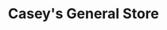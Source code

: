 ---
title: "Casey's General Store"
url: /creston/caseys-general-store-west-taylor-street/
shop: convenience
---
